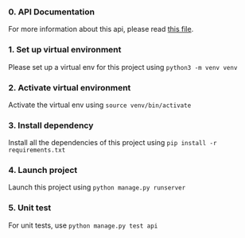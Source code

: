 ### 0. API Documentation
For more information about this api, please read [this file](https://github.com/JingyingheXD/authentication-system/blob/main/backend/api_doc.md).

### 1. Set up virtual environment

Please set up a virtual env for this project using `python3 -m venv venv`

### 2. Activate virtual environment

Activate the virtual env using `source venv/bin/activate`

### 3. Install dependency

Install all the dependencies of this project using `pip install -r requirements.txt`

### 4. Launch project

Launch this project using `python manage.py runserver`

### 5. Unit test

For unit tests, use `python manage.py test api`
